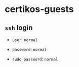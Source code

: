 # certikos-guests

## `ssh` login

- `user`: `normal`
- `password`: `normal`

- `sudo password`: `normal`


